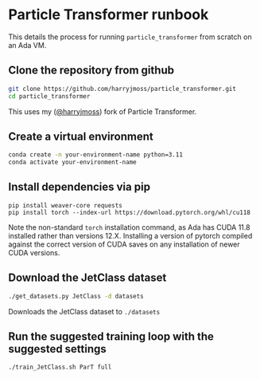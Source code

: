 # Particle Transformer runbook

This details the process for running `particle_transformer` from scratch on an Ada VM.

## Clone the repository from github

```sh
git clone https://github.com/harryjmoss/particle_transformer.git
cd particle_transformer
```

This uses my ([@harryjmoss](https://github.com/harryjmoss)) fork of Particle Transformer.

## Create a virtual environment

```sh
conda create -n your-environment-name python=3.11
conda activate your-environment-name
```

## Install dependencies via pip

```
pip install weaver-core requests
pip install torch --index-url https://download.pytorch.org/whl/cu118
```

Note the non-standard `torch` installation command, as Ada has CUDA 11.8 installed rather than versions 12.X.
Installing a version of pytorch compiled against the correct version of CUDA saves on any installation of newer CUDA versions.

## Download the JetClass dataset

```sh
./get_datasets.py JetClass -d datasets
```

Downloads the JetClass dataset to `./datasets`

## Run the suggested training loop with the suggested settings

```sh
./train_JetClass.sh ParT full
```

